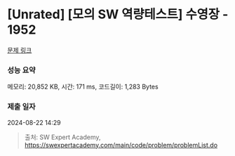 # [Unrated] [모의 SW 역량테스트] 수영장 - 1952 

[문제 링크](https://swexpertacademy.com/main/code/problem/problemDetail.do?contestProbId=AV5PpFQaAQMDFAUq) 

### 성능 요약

메모리: 20,852 KB, 시간: 171 ms, 코드길이: 1,283 Bytes

### 제출 일자

2024-08-22 14:29



> 출처: SW Expert Academy, https://swexpertacademy.com/main/code/problem/problemList.do